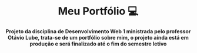 <h1 align="center" style="font-weight: bold;">Meu Portfólio 💻</h1>

<p align="center">
    <b>Projeto da disciplina de Desenvolvimento Web 1 ministrada pelo professor Otávio Lube, trata-se de um portfólio sobre mim, o projeto ainda está em produção e será finalizado até o fim do semestre letivo </b>

